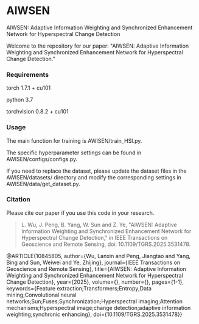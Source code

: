 # AIWSEN
AIWSEN: Adaptive Information Weighting and Synchronized Enhancement Network for Hyperspectral Change Detection

Welcome to the repository for our paper: "AIWSEN: Adaptive Information Weighting and Synchronized Enhancement Network for Hyperspectral Change Detection."

### Requirements
torch 1.7.1 + cu101

python 3.7

torchvision 0.8.2 + cu101

### Usage

The main function for training is AWISEN/train_HSI.py. 

The specific hyperparameter settings can be found in AWISEN/configs/configs.py.

If you need to replace the dataset, please update the dataset files in the AWISEN/datasets/ directory and modify the corresponding settings in AWISEN/data/get_dataset.py.

### Citation
Please cite our paper if you use this code in your research.

> L. Wu, J. Peng, B. Yang, W. Sun and Z. Ye, "AIWSEN: Adaptive Information Weighting and Synchronized Enhancement Network for Hyperspectral Change Detection," in IEEE Transactions on Geoscience and Remote Sensing, doi: 10.1109/TGRS.2025.3531478.

@ARTICLE{10845805,
  author={Wu, Lanxin and Peng, Jiangtao and Yang, Bing and Sun, Weiwei and Ye, Zhijing},
  journal={IEEE Transactions on Geoscience and Remote Sensing}, 
  title={AIWSEN: Adaptive Information Weighting and Synchronized Enhancement Network for Hyperspectral Change Detection}, 
  year={2025},
  volume={},
  number={},
  pages={1-1},
  keywords={Feature extraction;Transformers;Entropy;Data mining;Convolutional neural networks;Sun;Fuses;Synchronization;Hyperspectral imaging;Attention mechanisms;Hyperspectral image;change detection;adaptive information 
  weighting;synchronic enhancing},
  doi={10.1109/TGRS.2025.3531478}}

